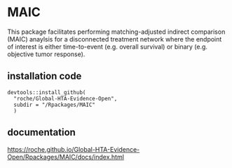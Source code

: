# MAIC

This package facilitates performing matching-adjusted indirect comparison (MAIC) anaylsis for a disconnected treatment network where the endpoint of interest is either time-to-event (e.g. overall survival) or binary (e.g. objective tumor response).

## installation code
```
devtools::install_github(
  "roche/Global-HTA-Evidence-Open", 
  subdir = "/Rpackages/MAIC"
  )
```

## documentation

https://roche.github.io/Global-HTA-Evidence-Open/Rpackages/MAIC/docs/index.html